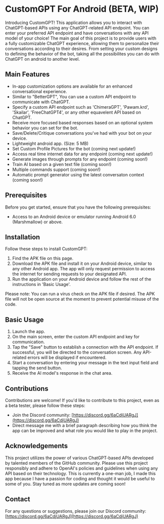 # CustomGPT For Android (BETA, WIP)

Introducing CustomGPT! This application allows you to interact with ChatGPT-based APIs using any ChatGPT-related API endpoint. You can enter your preferred API endpoint and have conversations with any API model of your choice! The main goal of this project is to provide users with a fully customizable ChatGPT experience, allowing them to personalize their conversations according to their desires. From setting your custom designs to defining the behavior of the bot, taking all the possibilites you can do with ChatGPT on android to another level.


## Main Features

- In-app customization options are available for an enhanced conversational experience.
- Similar to "BetterGPT", You can use a custom API endpoint to communicate with ChatGPT.
- Specify a custom API endpoint such as 'ChimeraGPT', 'Pawam.krd', 'Skailar', 'FreeChatGPT4', or any other equavelent API based on ChatGPT.
- Receive more focused based responses based on an optional system behavior you can set for the bot.
- Save/Delete/Critique conversations you've had with your bot on your device.
- Lightweight android app. (Size: 5 MB)
- Set Custom Profile Pictures for the bot (coming next update!)
- Access real time internet data for any endpoint (coming next update!)
- Generate images through prompts for any endpoint (coming soon!)
- Train AI based on a given text file (coming soon!)
- Multiple commands support (coming soon!)
- Automatic prompt generator using the latest conversaton context (coming soon!)

## Prerequisites

Before you get started, ensure that you have the following prerequisites:
- Access to an Android device or emulator running Android 6.0 (Marshmallow) or above.


## Installation

Follow these steps to install CustomGPT:

1. Find the APK file on this page.
2. Download the APK file and install it on your Android device, similar to any other Android app. The app will only request permission to access the internet for sending requests to your designated API.
3. Run the application on your Android device and follow the rest of the instructions in 'Basic Usage'.

Please note: You can run a virus check on the APK file if desired. The APK file will not be open source at the moment to prevent potential misuse of the code.


## Basic Usage

1. Launch the app.
2. On the main screen, enter the custom API endpoint and key for communication.
3. Tap the "Save" button to establish a connection with the API endpoint. If successful, you will be directed to the conversation screen. Any API-related errors will be displayed if encountered.
4. Start a conversation by entering your message in the text input field and tapping the send button.
5. Receive the AI model's response in the chat area.


## Contributions

Contributions are welcome! If you'd like to contribute to this project, even as a beta tester, please follow these steps:

- Join the Discord community: [https://discord.gg/6aCdjUARgJ](https://discord.gg/6aCdjUARgJ)
- Direct message me with a brief paragraph describing how you think the app can be improved and what role you would like to play in the project.


## Acknowledgements

This project utilizes the power of various ChatGPT-based APIs developed by talented members of the GitHub community. Please use this project responsibly and adhere to OpenAI's policies and guidelines when using any API based on their technology.
This is currently a one-man job, I made this app because I have a passion for coding and thought it would be useful to some of you. Stay tuned as more updates are coming soon!


## Contact
For any questions or suggestions, please join our Discord community: [https://discord.gg/6aCdjUARgJ](https://discord.gg/6aCdjUARgJ)
